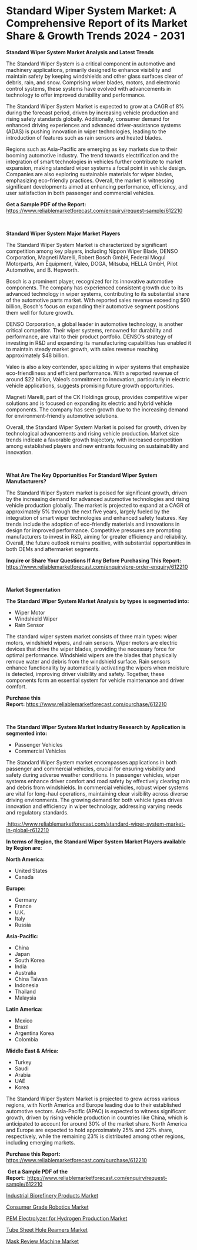 <p><h1>Standard Wiper System Market: A Comprehensive Report of its Market Share & Growth Trends 2024 - 2031</h1></p><p><strong>Standard Wiper System Market Analysis and Latest Trends</strong></p>
<p><p>The Standard Wiper System is a critical component in automotive and machinery applications, primarily designed to enhance visibility and maintain safety by keeping windshields and other glass surfaces clear of debris, rain, and snow. Comprising wiper blades, motors, and electronic control systems, these systems have evolved with advancements in technology to offer improved durability and performance.</p><p>The Standard Wiper System Market is expected to grow at a CAGR of 8% during the forecast period, driven by increasing vehicle production and rising safety standards globally. Additionally, consumer demand for enhanced driving experiences and advanced driver-assistance systems (ADAS) is pushing innovation in wiper technologies, leading to the introduction of features such as rain sensors and heated blades.</p><p>Regions such as Asia-Pacific are emerging as key markets due to their booming automotive industry. The trend towards electrification and the integration of smart technologies in vehicles further contribute to market expansion, making standard wiper systems a focal point in vehicle design. Companies are also exploring sustainable materials for wiper blades, emphasizing eco-friendly practices. Overall, the market is witnessing significant developments aimed at enhancing performance, efficiency, and user satisfaction in both passenger and commercial vehicles.</p></p>
<p><strong>Get a Sample PDF of the Report:&nbsp;</strong> <a href="https://www.reliablemarketforecast.com/enquiry/request-sample/612210?utm_campaign=1600&utm_medium=2&utm_source=Github&utm_content=ia&utm_term=12102024&utm_id=standard-wiper-system">https://www.reliablemarketforecast.com/enquiry/request-sample/612210</a></p>
<p>&nbsp;</p>
<p><strong>Standard Wiper System Major Market Players</strong></p>
<p><p>The Standard Wiper System Market is characterized by significant competition among key players, including Nippon Wiper Blade, DENSO Corporation, Magneti Marelli, Robert Bosch GmbH, Federal Mogul Motorparts, Am Equipment, Valeo, DOGA, Mitsuba, HELLA GmbH, Pilot Automotive, and B. Hepworth. </p><p>Bosch is a prominent player, recognized for its innovative automotive components. The company has experienced consistent growth due to its advanced technology in wiper systems, contributing to its substantial share of the automotive parts market. With reported sales revenue exceeding $90 billion, Bosch's focus on expanding their automotive segment positions them well for future growth.</p><p>DENSO Corporation, a global leader in automotive technology, is another critical competitor. Their wiper systems, renowned for durability and performance, are vital to their product portfolio. DENSO’s strategy of investing in R&D and expanding its manufacturing capabilities has enabled it to maintain steady market growth, with sales revenue reaching approximately $48 billion.</p><p>Valeo is also a key contender, specializing in wiper systems that emphasize eco-friendliness and efficient performance. With a reported revenue of around $22 billion, Valeo’s commitment to innovation, particularly in electric vehicle applications, suggests promising future growth opportunities.</p><p>Magneti Marelli, part of the CK Holdings group, provides competitive wiper solutions and is focused on expanding its electric and hybrid vehicle components. The company has seen growth due to the increasing demand for environment-friendly automotive solutions.</p><p>Overall, the Standard Wiper System Market is poised for growth, driven by technological advancements and rising vehicle production. Market size trends indicate a favorable growth trajectory, with increased competition among established players and new entrants focusing on sustainability and innovation.</p></p>
<p>&nbsp;</p>
<p><strong>What Are The Key Opportunities For Standard Wiper System Manufacturers?</strong></p>
<p><p>The Standard Wiper System market is poised for significant growth, driven by the increasing demand for advanced automotive technologies and rising vehicle production globally. The market is projected to expand at a CAGR of approximately 5% through the next five years, largely fueled by the integration of smart wiper technologies and enhanced safety features. Key trends include the adoption of eco-friendly materials and innovations in design for improved performance. Competitive pressures are prompting manufacturers to invest in R&D, aiming for greater efficiency and reliability. Overall, the future outlook remains positive, with substantial opportunities in both OEMs and aftermarket segments.</p></p>
<p><strong>Inquire or Share Your Questions If Any Before Purchasing This Report:</strong> <a href="https://www.reliablemarketforecast.com/enquiry/pre-order-enquiry/612210?utm_campaign=1600&utm_medium=2&utm_source=Github&utm_content=ia&utm_term=12102024&utm_id=standard-wiper-system">https://www.reliablemarketforecast.com/enquiry/pre-order-enquiry/612210</a></p>
<p>&nbsp;</p>
<p><strong>Market Segmentation</strong></p>
<p><strong>The Standard Wiper System Market Analysis by types is segmented into:</strong></p>
<p><ul><li>Wiper Motor</li><li>Windshield Wiper</li><li>Rain Sensor</li></ul></p>
<p><p>The standard wiper system market consists of three main types: wiper motors, windshield wipers, and rain sensors. Wiper motors are electric devices that drive the wiper blades, providing the necessary force for optimal performance. Windshield wipers are the blades that physically remove water and debris from the windshield surface. Rain sensors enhance functionality by automatically activating the wipers when moisture is detected, improving driver visibility and safety. Together, these components form an essential system for vehicle maintenance and driver comfort.</p></p>
<p><strong>Purchase this Report:&nbsp;</strong><a href="https://www.reliablemarketforecast.com/purchase/612210?utm_campaign=1600&utm_medium=2&utm_source=Github&utm_content=ia&utm_term=12102024&utm_id=standard-wiper-system">https://www.reliablemarketforecast.com/purchase/612210</a></p>
<p>&nbsp;</p>
<p><strong>The Standard Wiper System Market Industry Research by Application is segmented into:</strong></p>
<p><ul><li>Passenger Vehicles</li><li>Commercial Vehicles</li></ul></p>
<p><p>The Standard Wiper System market encompasses applications in both passenger and commercial vehicles, crucial for ensuring visibility and safety during adverse weather conditions. In passenger vehicles, wiper systems enhance driver comfort and road safety by effectively clearing rain and debris from windshields. In commercial vehicles, robust wiper systems are vital for long-haul operations, maintaining clear visibility across diverse driving environments. The growing demand for both vehicle types drives innovation and efficiency in wiper technology, addressing varying needs and regulatory standards.</p></p>
<p><a href="https://www.reliablemarketforecast.com/standard-wiper-system-market-in-global-r612210?utm_campaign=1600&utm_medium=2&utm_source=Github&utm_content=ia&utm_term=12102024&utm_id=standard-wiper-system">&nbsp;https://www.reliablemarketforecast.com/standard-wiper-system-market-in-global-r612210</a></p>
<p><strong>In terms of Region, the Standard Wiper System Market Players available by Region are:</strong></p>
<p>
    <p> <strong> North America: </strong>
        <ul>
            <li>United States</li>
            <li>Canada</li>
        </ul>
        </p> 
    <p> <strong> Europe: </strong>
        <ul>
            <li>Germany</li>
            <li>France</li>
            <li>U.K.</li>
            <li>Italy</li>
            <li>Russia</li>
        </ul>
        </p> 
    <p> <strong> Asia-Pacific: </strong>
        <ul>
            <li>China</li>
            <li>Japan</li>
            <li>South Korea</li>
            <li>India</li>
            <li>Australia</li>
            <li>China Taiwan</li>
            <li>Indonesia</li>
            <li>Thailand</li>
            <li>Malaysia</li>
        </ul>
        </p> 
    <p> <strong> Latin America: </strong>
        <ul>
            <li>Mexico</li>
            <li>Brazil</li>
            <li>Argentina Korea</li>
            <li>Colombia</li>
        </ul>
        </p> 
    <p> <strong> Middle East & Africa: </strong>
        <ul>
            <li>Turkey</li>
            <li>Saudi</li>
            <li>Arabia</li>
            <li>UAE</li>
            <li>Korea</li>
        </ul>
    </p>
    </p>
<p><p>The Standard Wiper System Market is projected to grow across various regions, with North America and Europe leading due to their established automotive sectors. Asia-Pacific (APAC) is expected to witness significant growth, driven by rising vehicle production in countries like China, which is anticipated to account for around 30% of the market share. North America and Europe are expected to hold approximately 25% and 22% share, respectively, while the remaining 23% is distributed among other regions, including emerging markets.</p></p>
<p><strong>Purchase this Report: </strong><a href="https://www.reliablemarketforecast.com/purchase/612210?utm_campaign=1600&utm_medium=2&utm_source=Github&utm_content=ia&utm_term=12102024&utm_id=standard-wiper-system">https://www.reliablemarketforecast.com/purchase/612210</a></p>
<p>&nbsp;<strong>Get a Sample PDF of the Report:&nbsp;&nbsp;</strong><a href="https://www.reliablemarketforecast.com/enquiry/request-sample/612210?utm_campaign=1600&utm_medium=2&utm_source=Github&utm_content=ia&utm_term=12102024&utm_id=standard-wiper-system">https://www.reliablemarketforecast.com/enquiry/request-sample/612210</a></p>
<p><strong></strong></p>
<p><p><a href="https://www.linkedin.com/pulse/industrial-biorefinery-products-value-chain-analysis-cge4e?utm_campaign=1600&utm_medium=2&utm_source=Github&utm_content=ia&utm_term=12102024&utm_id=standard-wiper-system">Industrial Biorefinery Products Market</a></p><p><a href="https://www.linkedin.com/pulse/unveiling-market-trends-global-consumer-grade-robotics-growth-k5i7c?utm_campaign=1600&utm_medium=2&utm_source=Github&utm_content=ia&utm_term=12102024&utm_id=standard-wiper-system">Consumer Grade Robotics Market</a></p><p><a href="https://github.com/antoninamorec/Market-Research-Report-List-1/blob/main/pem-electrolyzer-for-hydrogen-production-market.md?utm_campaign=1600&utm_medium=2&utm_source=Github&utm_content=ia&utm_term=12102024&utm_id=standard-wiper-system">PEM Electrolyzer for Hydrogen Production Market</a></p><p><a href="https://github.com/Chiragrp22/Market-Research-Report-List-6/blob/main/tube-sheet-hole-reamers-market.md?utm_campaign=1600&utm_medium=2&utm_source=Github&utm_content=ia&utm_term=12102024&utm_id=standard-wiper-system">Tube Sheet Hole Reamers Market</a></p><p><a href="https://www.linkedin.com/pulse/surfing-mask-review-machine-wave-riding-market-currents-2031-lilaf?utm_campaign=1600&utm_medium=2&utm_source=Github&utm_content=ia&utm_term=12102024&utm_id=standard-wiper-system">Mask Review Machine Market</a></p></p>